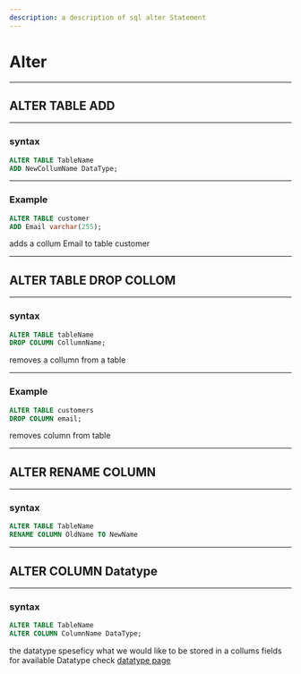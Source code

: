 ```yaml
---
description: a description of sql alter Statement
---
```


# Alter

***

## ALTER TABLE ADD

***

### syntax

```sql
ALTER TABLE TableName
ADD NewCollumName DataType;
```

***

### Example

```sql
ALTER TABLE customer
ADD Email varchar(255);
```

adds a collum Email to table customer

***

## ALTER TABLE DROP COLLOM

***

### syntax

```sql
ALTER TABLE tableName
DROP COLUMN CollumnName;
```

removes a collumn from a table

***

### Example

```sql
ALTER TABLE customers 
DROP COLUMN email;
```

removes column from table&#x20;

***

## ALTER RENAME COLUMN

***

### syntax

```sql
ALTER TABLE TableName
RENAME COLUMN OldName TO NewName
```

***

## ALTER COLUMN Datatype

***

### syntax

```sql
ALTER TABLE TableName
ALTER COLUMN ColumnName DataType;
```

the datatype speseficy what we would like to be stored in a collums fields\
for available Datatype check [datatype page](datatypes-wip.md)
